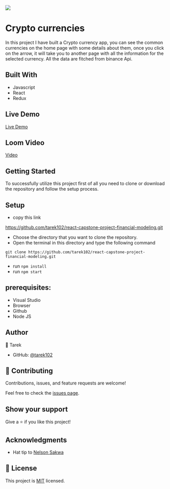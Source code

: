 ![](https://img.shields.io/badge/Microverse-blueviolet)

# Crypto currencies

In this project I have built a Crypto currency app, you can see the common currencies on the home page with some details about them, once you click on the arrow, it will take you to another page with all the information for the selected currency. All the data are fitched from binance Api.


## Built With

- Javascript
- React
- Redux

## Live Demo
[Live Demo](https://taupe-genie-b9016f.netlify.app/)

## Loom Video
[Video](https://www.loom.com/share/9daa1bf4c32a4b0592922403d65e6823)

## Getting Started

To successfully utilize this project first of all you need to clone or download the repository and follow the setup process.

## Setup

- copy this link

https://github.com/tarek102/react-capstone-project-financial-modeling.git

- Choose the directory that you want to clone the repository.
- Open the terminal in this directory and type the following command

``` git clone https://github.com/tarek102/react-capstone-project-financial-modeling.git ```

- run  ``` npm install ```
- run ``` npm start ```


## prerequisites:
- Visual Studio
- Browser
- Github
- Node JS


## Author

👤 Tarek
- GitHub: [@tarek102](https://github.com/tarek102)


## 🤝 Contributing

Contributions, issues, and feature requests are welcome!

Feel free to check the [issues page](https://github.com/tarek102/react-capstone-project-financial-modeling/issues).

## Show your support

Give a ⭐️ if you like this project!

## Acknowledgments

- Hat tip to [Nelson Sakwa](https://www.behance.net/sakwadesignstudio)  

## 📝 License

This project is [MIT](./LICENSE) licensed.
